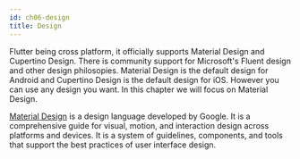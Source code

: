 ```yaml
---
id: ch06-design
title: Design
---
```


Flutter being cross platform, it officially supports Material Design and Cupertino Design. There is community support for Microsoft's Fluent design and other design philosopies. Material Design is the default design for Android and Cupertino Design is the default design for iOS. However you can use any design you want. In this chapter we will focus on Material Design.

[Material Design](https://material.io/design/) is a design language developed by Google. It is a comprehensive guide for visual, motion, and interaction design across platforms and devices. It is a system of guidelines, components, and tools that support the best practices of user interface design.
